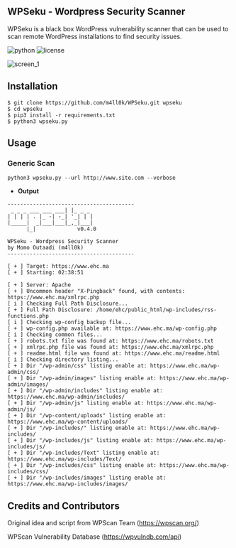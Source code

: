 ## WPSeku - Wordpress Security Scanner
WPSeku is a black box WordPress vulnerability scanner that can be used to scan remote WordPress installations to find security issues.

![python](https://img.shields.io/badge/python-3.x-green.svg) ![license](https://img.shields.io/badge/License-GPLv3-brightgreen.svg)

![screen_1](https://raw.githubusercontent.com/m4ll0k/WPSeku/master/screen/main.png)

## Installation
```
$ git clone https://github.com/m4ll0k/WPSeku.git wpseku
$ cd wpseku
$ pip3 install -r requirements.txt
$ python3 wpseku.py
```
## Usage
### Generic Scan

`python3 wpseku.py --url http://www.site.com --verbose`

* __Output__

```
----------------------------------------
 _ _ _ ___ ___ ___| |_ _ _ 
| | | | . |_ -| -_| '_| | |
|_____|  _|___|___|_,_|___|
      |_|             v0.4.0

WPSeku - Wordpress Security Scanner
by Momo Outaadi (m4ll0k)
----------------------------------------

[ + ] Target: https://www.ehc.ma
[ + ] Starting: 02:38:51

[ + ] Server: Apache
[ + ] Uncommon header "X-Pingback" found, with contents: https://www.ehc.ma/xmlrpc.php
[ i ] Checking Full Path Disclosure...
[ + ] Full Path Disclosure: /home/ehc/public_html/wp-includes/rss-functions.php
[ i ] Checking wp-config backup file...
[ + ] wp-config.php available at: https://www.ehc.ma/wp-config.php
[ i ] Checking common files...
[ + ] robots.txt file was found at: https://www.ehc.ma/robots.txt
[ + ] xmlrpc.php file was found at: https://www.ehc.ma/xmlrpc.php
[ + ] readme.html file was found at: https://www.ehc.ma/readme.html
[ i ] Checking directory listing...
[ + ] Dir "/wp-admin/css" listing enable at: https://www.ehc.ma/wp-admin/css/
[ + ] Dir "/wp-admin/images" listing enable at: https://www.ehc.ma/wp-admin/images/
[ + ] Dir "/wp-admin/includes" listing enable at: https://www.ehc.ma/wp-admin/includes/
[ + ] Dir "/wp-admin/js" listing enable at: https://www.ehc.ma/wp-admin/js/
[ + ] Dir "/wp-content/uploads" listing enable at: https://www.ehc.ma/wp-content/uploads/
[ + ] Dir "/wp-includes/" listing enable at: https://www.ehc.ma/wp-includes/
[ + ] Dir "/wp-includes/js" listing enable at: https://www.ehc.ma/wp-includes/js/
[ + ] Dir "/wp-includes/Text" listing enable at: https://www.ehc.ma/wp-includes/Text/
[ + ] Dir "/wp-includes/css" listing enable at: https://www.ehc.ma/wp-includes/css/
[ + ] Dir "/wp-includes/images" listing enable at: https://www.ehc.ma/wp-includes/images/

```

## Credits and Contributors
Original idea and script from WPScan Team (https://wpscan.org/)

WPScan Vulnerability Database (https://wpvulndb.com/api)
